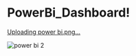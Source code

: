 # PowerBi_Dashboard!

[Uploading power bi.png…]()


![power bi 2](https://user-images.githubusercontent.com/83137780/236157593-faf17f24-8641-4e3b-bf1b-f19f6106ff14.png)
